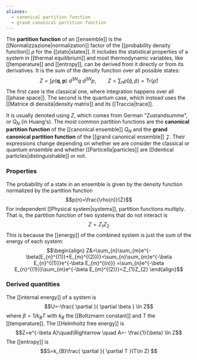 ```yaml
---
aliases:
  - canonical partition function
  - grand canonical partition function
---
```

The **partition function** of an [[ensemble]] is the [[Normalizzazione|normalization]] factor of the [[probability density function]] $\rho$ for the [[stato|states]]. It includes the statistical properties of a system in [[thermal equilibrium]] and most thermodynamic variables, like [[temperature]] and [[entropy]], can be derived from it directly or from its derivatives. It is the sum of the density function over all possible states:
$$Z=\int\rho(\mathbf{q},\mathbf{p})\ d^{3N}q\ d^{3N}p,\qquad Z=\sum_{n}\hat{\rho}(\hat{q},\hat{p})=\text{Tr}(\hat{\rho})$$
The first case is the classical one, where integration happens over all [[phase space]]. The second is the quantum case, which instead uses the [[Matrice di densità|density matrix]] and its [[Traccia|trace]].

It is usually denoted using $Z$, which comes from German "Zustandsumme", or $Q_{N}$ (in Huang's). The most common partition functions are the **canonical partition function** of the [[canonical ensemble]] $Q_{N}$ and the **grand canonical partition function** of the [[grand canonical ensemble]] $\mathcal{Z}$. Their expressions change depending on whether we are consider the classical or quantum ensemble and whether [[Particella|particles]] are [[Identical particles|distinguishable]] or not.
### Properties
The probability of a state in an ensemble is given by the density function normalized by the partition function
$$p(n)=\frac{\rho(n)}{Z}$$
For independent [[Physical system|systems]], partition functions multiply. That is, the partition function of two systems that do not interact is
$$Z=Z_{1}Z_{2}$$
This is because the [[energy]] of the combined system is just the sum of the energy of each system:
$$\begin{align}
Z&=\sum_{n}\sum_{m}e^{-\beta(E_{n}^{(1)}+E_{m}^{(2)})}=\sum_{n}\sum_{m}e^{-\beta E_{n}^{(1)}}e^{-\beta E_{m}^{(n)}} =\sum_{n}e^{-\beta E_{n}^{(1)}}\sum_{m}e^{-\beta E_{m}^{(2)}}=Z_{1}Z_{2}
\end{align}$$
### Derived quantities
The [[internal energy]] of a system is
$$U=-\frac{ \partial  }{ \partial \beta } \ln Z$$
where $\beta=1/k_{B}T$ with $k_{B}$ the [[Boltzmann constant]] and $T$ the [[temperature]]. The [[Helmholtz free energy]] is
$$Z=e^{-\beta A}\quad\Rightarrow \quad A=- \frac{1}{\beta} \ln Z$$
The [[entropy]] is
$$S=k_{B}\frac{ \partial  }{ \partial T }(T\ln Z) $$
